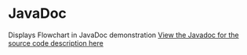 # JavaDoc
Displays Flowchart in JavaDoc demonstration
<a href="https://cdn.rawgit.com/dillipemmanuel/JavaDoc/master/index.html?index-files/index-1.html" target="_blank"> View the Javadoc for the source code description here </a><br/>
